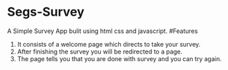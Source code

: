 # Segs-Survey
A Simple Survey App bulit using html css and javascript.
 #Features
  1. It consists of a welcome page which directs to take your survey.
  2.  After finishing the survey you will be redirected to a page.
  3.  The page tells you that you are done with survey and you can try again.

